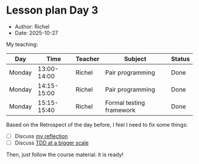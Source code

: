 # Lesson plan Day 3

- Author: Richel
- Date: 2025-10-27

My teaching:

Day      |Time       |Teacher|Subject                 |Status
---------|-----------|-------|------------------------|-----
Monday   |13:00-14:00|Richel |Pair programming        |Done
Monday   |14:15-15:00|Richel |Pair programming        |Done
Monday   |15:15-15:40|Richel |Formal testing framework|Done

Based on the Retrospect of the day before, I feel I need to fix some things:

- [ ] Discuss [my reflection](../../reflections/2025_autumn/20251024.md)
- [ ] Discuss [TDD at a bigger scale](../../tdd_at_bigger_scale/README.md)

Then, just follow the course material: it is ready!

